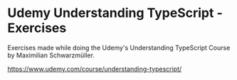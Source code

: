 # Udemy Understanding TypeScript - Exercises

Exercises made while doing the Udemy's Understanding TypeScript Course by Maximilian Schwarzmüller.

https://www.udemy.com/course/understanding-typescript/
